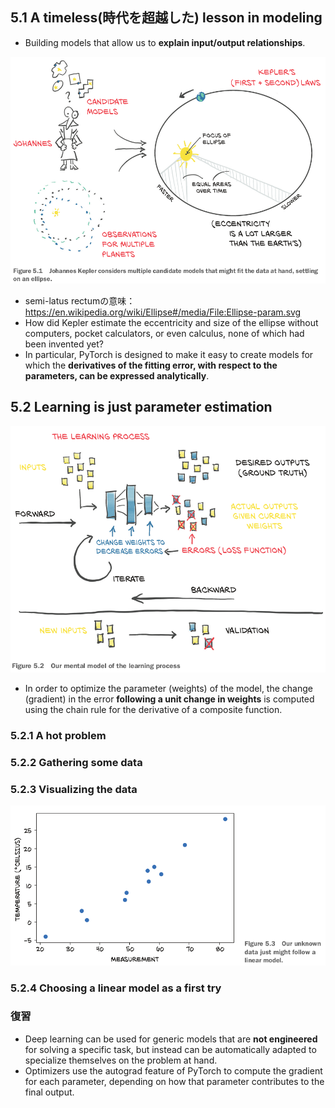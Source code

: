 ## 5.1 A timeless(時代を超越した) lesson in modeling

- Building models that allow us to **explain input/output relationships**.

![](img/kepler-2020-12-19-18-28-03.png)

- semi-latus rectumの意味：https://en.wikipedia.org/wiki/Ellipse#/media/File:Ellipse-param.svg
- How did Kepler estimate the eccentricity and size of the ellipse without computers, pocket calculators, or even calculus, none of which had been invented yet?
- In particular, PyTorch is designed to make it easy to create models for which the **derivatives of the fitting error, with respect to the parameters, can be expressed analytically**.

## 5.2 Learning is just parameter estimation

![](img/learning-process-2020-12-19-19-11-38.png)

- In order to optimize the parameter (weights) of the model, the change (gradient) in the error **following a unit change in weights** is computed using the chain rule for the derivative of a composite function.

### 5.2.1 A hot problem

### 5.2.2 Gathering some data

### 5.2.3 Visualizing the data

![](img/thermometer-data-2020-12-19-19-25-51.png)

### 5.2.4 Choosing a linear model as a first try

### 復習

- Deep learning can be used for generic models that are **not engineered** for solving a specific task, but instead can be automatically adapted to specialize themselves on the problem at hand.
- Optimizers use the autograd feature of PyTorch to compute the gradient for each parameter, depending on how that parameter contributes to the final output.